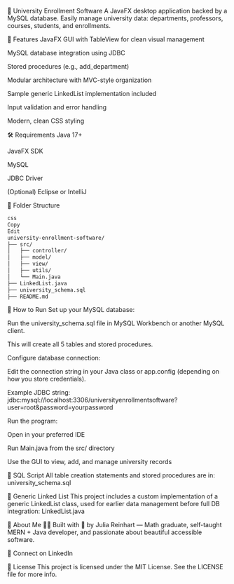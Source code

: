 📘 University Enrollment Software
A JavaFX desktop application backed by a MySQL database.
Easily manage university data: departments, professors, courses, students, and enrollments.

🚀 Features
JavaFX GUI with TableView for clean visual management

MySQL database integration using JDBC

Stored procedures (e.g., add_department)

Modular architecture with MVC-style organization

Sample generic LinkedList implementation included

Input validation and error handling

Modern, clean CSS styling

🛠️ Requirements
Java 17+

JavaFX SDK

MySQL

JDBC Driver

(Optional) Eclipse or IntelliJ

📂 Folder Structure

```bash
css
Copy
Edit
university-enrollment-software/
├── src/
│   ├── controller/
│   ├── model/
│   ├── view/
│   ├── utils/
│   └── Main.java
├── LinkedList.java
├── university_schema.sql
├── README.md
```

🧪 How to Run
Set up your MySQL database:

Run the university_schema.sql file in MySQL Workbench or another MySQL client.

This will create all 5 tables and stored procedures.

Configure database connection:

Edit the connection string in your Java class or app.config (depending on how you store credentials).

Example JDBC string:
jdbc:mysql://localhost:3306/universityenrollmentsoftware?user=root&password=yourpassword

Run the program:

Open in your preferred IDE

Run Main.java from the src/ directory

Use the GUI to view, add, and manage university records

📄 SQL Script
All table creation statements and stored procedures are in:
university_schema.sql

🔗 Generic Linked List
This project includes a custom implementation of a generic LinkedList class, used for earlier data management before full DB integration:
LinkedList.java

🙋 About Me
👩‍💻 Built with 💖 by Julia Reinhart —
Math graduate, self-taught MERN + Java developer, and passionate about beautiful accessible software.

🔗 Connect on LinkedIn

📄 License
This project is licensed under the MIT License.
See the LICENSE file for more info.

